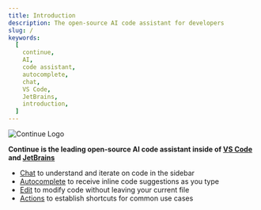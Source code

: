 ```yaml
---
title: Introduction
description: The open-source AI code assistant for developers
slug: /
keywords:
  [
    continue,
    AI,
    code assistant,
    autocomplete,
    chat,
    VS Code,
    JetBrains,
    introduction,
  ]
---
```


![Continue Logo](/img/intro.png)

**Continue is the leading open-source AI code assistant inside of [VS Code](https://marketplace.visualstudio.com/items?itemName=Continue.continue) and [JetBrains](https://plugins.jetbrains.com/plugin/22707-continue-extension)**

- [Chat](chat/how-to-use-it.md) to understand and iterate on code in the sidebar
- [Autocomplete](autocomplete/how-to-use-it.md) to receive inline code suggestions as you type
- [Edit](edit/how-to-use-it.md) to modify code without leaving your current file
- [Actions](actions/how-to-use-it.md) to establish shortcuts for common use cases


